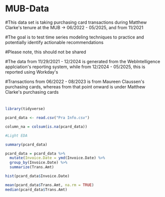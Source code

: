 # MUB-Data

#This data set is taking purchasing card transactions during Matthew Clarke's tenure at the MUB -> 06/2022 - 05/2025, and from 11/2021

#The goal is to test time series modeling techniques to practice and potentially identify actionable recommendations

#Please note, this should not be shared

#The data from 11/29/2021 - 12/2024 is generated from the WebIntelligence applciation's reporting system, while from 12/2024 - 05/2025, this is reported using Workday's

#Transactions from 06/2022 - 08/2023 is from Maureen Claussen's purchasing cards, whereas from that point onward is under Matthew Clarke's purchasing cards 

#

```r
library(tidyverse)

pcard_data <- read.csv("Pra Info.csv")

column_na = colsum(is.na(pcard_data))

#Light EDA

summary(pcard_data)

pcard_data = pcard_data %>%
  mutate(Invoice.Date = ymd(Invoice.Date) %>%
  group_by(Invoice.Date) %>%
  summarize(Trans.Amt)

hist(pcard_data$Invoice.Date)

mean(pcard_data$Trans.Amt, na.rm = TRUE)
median(pcard_data$Trans.Amt)
  

```
